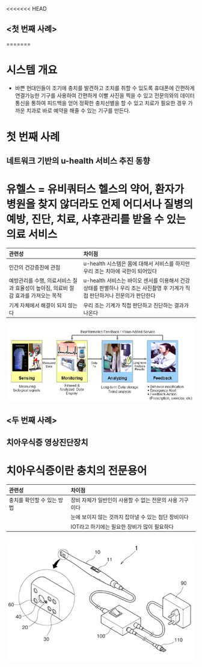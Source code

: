 <<<<<<< HEAD
## <첫 번째 사례>
=======
# 시스템 개요 
* 바쁜 현대인들이 조기에 충치를 발견하고 조치를 취할 수 있도록 휴대폰에 간편하게 연결가능한 기구를 사용하여  간편하게 이빨 사진을 찍을 수 있고 전문의와의 데이터 통신을 통하여 피드백을 얻어 정확한 충치선별을 할 수 있고 치료가 필요한 경우 가까운 치과로 바로 예약을 해줄 수 있는 기구를 만든다.



# 첫 번째 사례

## **네트워크 기반의 u-health 서비스 추진 동향**

# 유헬스 = 유비쿼터스 헬스의 약어, 환자가 병원을 찾지 않더라도 언제 어디서나 질병의 예방, 진단, 치료, 사후관리를 받을 수 있는 의료 서비스 #

|관련성				|차이점				|
|:------------------------------|:------------------------------|
|인간의 건강증진에 관점		|u-health 시스템은 몸에 대해서 서비스를 하지만 우리 조는 치아에 국한이 되어있다|
|예방관리를 수행, 의료서비스 질과 효율성이 높아짐, 의료비 절감 효과를 가져오는 목적|u-health 서비스는 바이오 센서를 이용해서 건강상태를 판별하나 우리 조는 사진촬영 후 기계가 직접 판단하거나 전문의가 판단한다|
|기계 자체에서 해결이 되지 않는다|우리 조는 기계가 직접 판단하고 진단하는 결과가 나온다|

![유헬스 이미지](https://github.com/homaik/STD/blob/master/%EC%9C%A0%ED%97%AC%EC%8A%A4.PNG?raw=true)

## <두 번째 사례>

## **치아우식증 영상진단장치**

# 치아우식증이란 충치의 전문용어 #

|관련성				|차이점				|
|:------------------------------|:------------------------------|
|충치를 확인할 수 있는 방법     |장비 자체가 일반인이 사용할 수 없는 전문의 사용 기구이다|
|				|눈에 보이지 않는 것까지 잡아낼 수 있는 첨단 장비이다|
|				|IOT라고 하기에는 필요한 장비가 많이 필요하다|

![치아우식증 영상진단장치 이미지](https://github.com/homaik/STD/blob/master/%EC%B9%98%EC%95%84%EC%9A%B0%EC%8B%9D%EC%A6%9D%EC%A7%84%EB%8B%A8%EC%9E%A5%EC%B9%98.PNG?raw=true)

